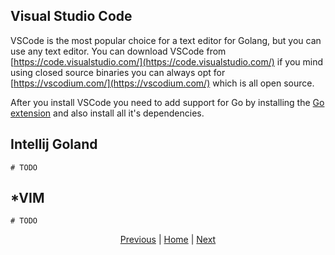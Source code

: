 ## Visual Studio Code
VSCode is the most popular choice for a text editor for Golang, but you can use any text editor.
You can download VSCode from [https://code.visualstudio.com/](https://code.visualstudio.com/) if you mind using closed source binaries you can always opt for [https://vscodium.com/](https://vscodium.com/) which is all open source.

After you install VSCode you need to add support for Go by installing the [Go extension](https://marketplace.visualstudio.com/items?itemName=golang.Go) and also install all it's dependencies.

## Intellij Goland
`# TODO`

## *VIM
`# TODO`

<div style="text-align: center;">

[Previous](./installing_go.md) | [Home](../README.md#environment-setup) | [Next](#TODO)

</div>
